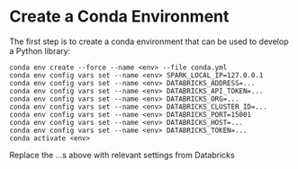 # Create a Conda Environment

The first step is to create a conda environment that can be used to develop a Python library:

```
conda env create --force --name <env> --file conda.yml
conda env config vars set --name <env> SPARK_LOCAL_IP=127.0.0.1
conda env config vars set --name <env> DATABRICKS_ADDRESS=...
conda env config vars set --name <env> DATABRICKS_API_TOKEN=...
conda env config vars set --name <env> DATABRICKS_ORG=...
conda env config vars set --name <env> DATABRICKS_CLUSTER_ID=...
conda env config vars set --name <env> DATABRICKS_PORT=15001
conda env config vars set --name <env> DATABRICKS_HOST=...
conda env config vars set --name <env> DATABRICKS_TOKEN=...
conda activate <env>
```

Replace the ...s above with relevant settings from Databricks

#
